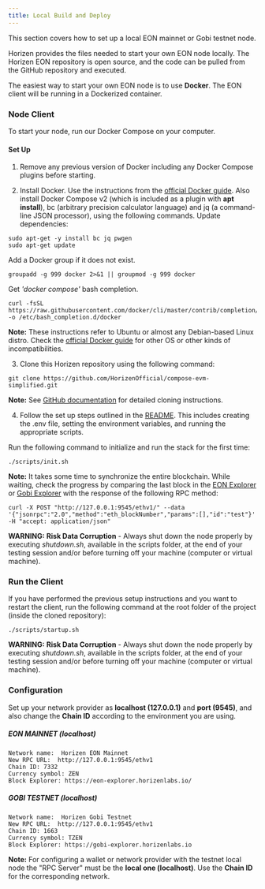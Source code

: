 ```yaml
---
title: Local Build and Deploy
---
```


This section covers how to set up a local EON mainnet or Gobi testnet node.

Horizen provides the files needed to start your own EON node locally. The Horizen EON repository is open source, and the code can be pulled from the GitHub repository and executed.

The easiest way to start your own EON node is to use **Docker**. The EON client will be running in a Dockerized container.

### Node Client
To start your node, run our Docker Compose on your computer.  

#### Set Up

1. Remove any previous version of Docker including any Docker Compose plugins before starting.

2. Install Docker. Use the instructions from the [official Docker guide](https://docs.docker.com/engine/install/). Also install Docker Compose v2 (which is included as a plugin with **apt install**), bc (arbitrary precision calculator language) and jq (a command-line JSON processor), using the following commands. Update dependencies:

 ```
 sudo apt-get -y install bc jq pwgen
 sudo apt-get update
 ```

 Add a Docker group if it does not exist.

 ```
 groupadd -g 999 docker 2>&1 || groupmod -g 999 docker
 ```

 Get *'docker compose'* bash completion.

 ```
curl -fsSL https://raw.githubusercontent.com/docker/cli/master/contrib/completion/bash/docker -o /etc/bash_completion.d/docker
 ```
 **Note:** These instructions refer to Ubuntu or almost any Debian-based Linux distro. Check the [official Docker guide](https://docs.docker.com/engine/install/) for other OS or other kinds of incompatibilities.

3. Clone this Horizen repository using the following command:

 ```
 git clone https://github.com/HorizenOfficial/compose-evm-simplified.git
 ```

 **Note:** See [GitHub documentation](https://docs.github.com/en/repositories/creating-and-managing-repositories/cloning-a-repository?tool=cli) for detailed cloning instructions.

4. Follow the set up steps outlined in the [README](https://github.com/HorizenOfficial/compose-evm-simplified#setup). This includes creating the .env file, setting the environment variables, and running the appropriate scripts.

 Run the following command to initialize and run the stack for the first time:
 ```
 ./scripts/init.sh
 ```

 **Note:** It takes some time to synchronize the entire blockchain. While waiting, check the progress by comparing the last block in the [EON Explorer](https://eon-explorer.horizenlabs.io/) or [Gobi Explorer](https://gobi-explorer.horizenlabs.io) with the response of the following RPC method:

 ```
 curl -X POST "http://127.0.0.1:9545/ethv1/" --data '{"jsonrpc":"2.0","method":"eth_blockNumber","params":[],"id":"test"}' -H "accept: application/json"
 ```

**WARNING:** **Risk Data Corruption** - Always shut down the node properly by executing *shutdown.sh*, available in the scripts folder, at the end of your testing session and/or before turning off your machine (computer or virtual machine).


### Run the Client
If you have performed the previous setup instructions and you want to restart the client, run the following command at the root folder of the project (inside the cloned repository):

```
./scripts/startup.sh
```

**WARNING:** **Risk Data Corruption** - Always shut down the node properly by executing *shutdown.sh*, available in the scripts folder, at the end of your testing session and/or before turning off your machine (computer or virtual machine).

### Configuration
Set up your network provider as **localhost (127.0.0.1)** and **port (9545)**, and also change the **Chain ID** according to the environment you are using.

##### EON MAINNET (localhost)

```
Network name:  Horizen EON Mainnet
New RPC URL:  http://127.0.0.1:9545/ethv1
Chain ID: 7332
Currency symbol: ZEN
Block Explorer: https://eon-explorer.horizenlabs.io/
```

##### GOBI TESTNET (localhost)

```
Network name:  Horizen Gobi Testnet
New RPC URL:  http://127.0.0.1:9545/ethv1
Chain ID: 1663
Currency symbol: TZEN
Block Explorer: https://gobi-explorer.horizenlabs.io
```

**Note:** For configuring a wallet or network provider with the testnet local node the "RPC Server" must be the **local one (localhost)**. Use the **Chain ID** for  the  corresponding  network. 
